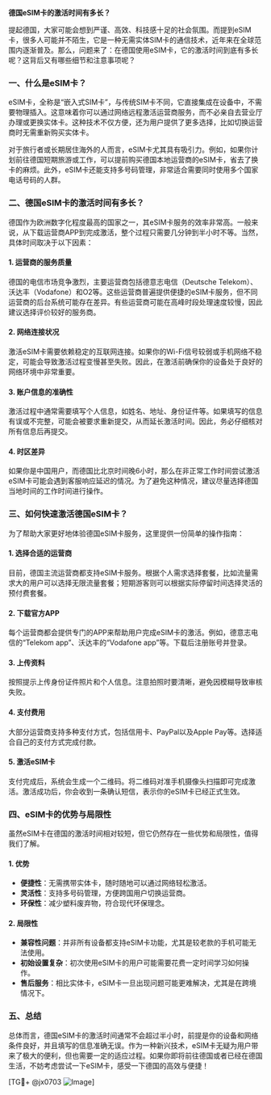 **德国eSIM卡的激活时间有多长？**

提起德国，大家可能会想到严谨、高效、科技感十足的社会氛围。而提到eSIM卡，很多人可能并不陌生，它是一种无需实体SIM卡的通信技术，近年来在全球范围内逐渐普及。那么，问题来了：在德国使用eSIM卡，它的激活时间到底有多长呢？这背后又有哪些细节和注意事项呢？

### 一、什么是eSIM卡？
eSIM卡，全称是“嵌入式SIM卡”，与传统SIM卡不同，它直接集成在设备中，不需要物理插入。这意味着你可以通过网络远程激活运营商服务，而不必亲自去营业厅办理或更换实体卡。这种技术不仅方便，还为用户提供了更多选择，比如切换运营商时无需重新购买实体卡。

对于旅行者或长期居住海外的人而言，eSIM卡尤其具有吸引力。例如，如果你计划前往德国短期旅游或工作，可以提前购买德国本地运营商的eSIM卡，省去了换卡的麻烦。此外，eSIM卡还能支持多号码管理，非常适合需要同时使用多个国家电话号码的人群。

### 二、德国eSIM卡的激活时间有多长？
德国作为欧洲数字化程度最高的国家之一，其eSIM卡服务的效率非常高。一般来说，从下载运营商APP到完成激活，整个过程只需要几分钟到半小时不等。当然，具体时间取决于以下因素：

#### 1. **运营商的服务质量**
德国的电信市场竞争激烈，主要运营商包括德意志电信（Deutsche Telekom）、沃达丰（Vodafone）和O2等。这些运营商普遍提供便捷的eSIM卡服务，但不同运营商的后台系统可能存在差异。有些运营商可能在高峰时段处理速度较慢，因此建议选择评价较好的服务商。

#### 2. **网络连接状况**
激活eSIM卡需要依赖稳定的互联网连接。如果你的Wi-Fi信号较弱或手机网络不稳定，可能会导致激活过程变慢甚至失败。因此，在激活前确保你的设备处于良好的网络环境中非常重要。

#### 3. **账户信息的准确性**
激活过程中通常需要填写个人信息，如姓名、地址、身份证件等。如果填写的信息有误或不完整，可能会被要求重新提交，从而延长激活时间。因此，务必仔细核对所有信息后再提交。

#### 4. **时区差异**
如果你是中国用户，而德国比北京时间晚6小时，那么在非正常工作时间尝试激活eSIM卡可能会遇到客服响应延迟的情况。为了避免这种情况，建议尽量选择德国当地时间的工作时间进行操作。

### 三、如何快速激活德国eSIM卡？
为了帮助大家更好地体验德国eSIM卡服务，这里提供一份简单的操作指南：

#### 1. **选择合适的运营商**
目前，德国主流运营商都支持eSIM卡服务。根据个人需求选择套餐，比如流量需求大的用户可以选择无限流量套餐；短期游客则可以根据实际停留时间选择灵活的预付费套餐。

#### 2. **下载官方APP**
每个运营商都会提供专门的APP来帮助用户完成eSIM卡的激活。例如，德意志电信的“Telekom app”、沃达丰的“Vodafone app”等。下载后注册账号并登录。

#### 3. **上传资料**
按照提示上传身份证件照片和个人信息。注意拍照时要清晰，避免因模糊导致审核失败。

#### 4. **支付费用**
大部分运营商支持多种支付方式，包括信用卡、PayPal以及Apple Pay等。选择适合自己的支付方式完成付款。

#### 5. **激活eSIM卡**
支付完成后，系统会生成一个二维码。将二维码对准手机摄像头扫描即可完成激活。激活成功后，你会收到一条确认短信，表示你的eSIM卡已经正式生效。

### 四、eSIM卡的优势与局限性
虽然eSIM卡在德国的激活时间相对较短，但它仍然存在一些优势和局限性，值得我们了解。

#### 1. **优势**
- **便捷性**：无需携带实体卡，随时随地可以通过网络轻松激活。
- **灵活性**：支持多号码管理，方便跨国用户切换运营商。
- **环保性**：减少塑料废弃物，符合现代环保理念。

#### 2. **局限性**
- **兼容性问题**：并非所有设备都支持eSIM卡功能，尤其是较老款的手机可能无法使用。
- **初始设置复杂**：初次使用eSIM卡的用户可能需要花费一定时间学习如何操作。
- **售后服务**：相比实体卡，eSIM卡一旦出现问题可能更难解决，尤其是在跨境情况下。

### 五、总结
总体而言，德国eSIM卡的激活时间通常不会超过半小时，前提是你的设备和网络条件良好，并且填写的信息准确无误。作为一种新兴技术，eSIM卡无疑为用户带来了极大的便利，但也需要一定的适应过程。如果你即将前往德国或者已经在德国生活，不妨考虑尝试一下eSIM卡，感受一下德国的高效与便捷！

[TG💪+ @jx0703 ![Image](https://github.com/user-attachments/assets/dbca1d08-cadb-493c-b0ec-ad6f7a83f270)]